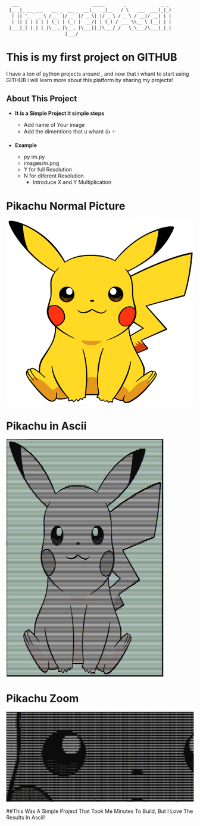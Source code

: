 ```  
  ___                           _____       _             _ _
 |_ _|_ __ ___   __ _  __ _  __|_   _|__   / \   ___  ___(_|_)
  | || '_ ` _ \ / _` |/ _` |/ _ \| |/ _ \ / _ \ / __|/ __| | |
  | || | | | | | (_| | (_| |  __/| | (_) / ___ \\__ \ (__| | |
 |___|_| |_| |_|\__,_|\__, |\___||_|\___/_/   \_\___/\___|_|_|
                      |___/
```

# This is my first project on GITHUB

I have a ton of python projects around , and now that i whant to start using GITHUB i will learn more about this platform by sharing my projects!

## About This Project

* **It is a Simple Project it simple steps**
 	* Add name of Your image
 	* Add the dimentions that u whant :+1: :sparkles:

* **Example**
 	* py im.py
 	* images/m.png
 	* Y for full Resolution
 	* N for diferent Resolution
  		* Introduce X and Y Multiplication 

# Pikachu Normal Picture

![Pika](/images/m.png)

# Pikachu in Ascii

![PikaAscii](/images/result.PNG)

# Pikachu Zoom

![PikaAsciiZoom](/images/proof.PNG)

##This Was A Simple Project That Took Me Minutes To Build, But I Love The Results In Ascii!
